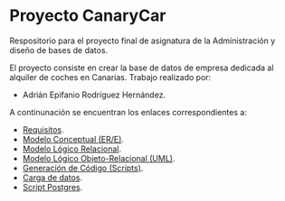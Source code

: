 # Proyecto CanaryCar
Respositorio para el proyecto final de asignatura de la Administración y diseño de bases de datos.

El proyecto consiste en crear la base de datos de empresa dedicada al alquiler de coches en Canarias.
Trabajo realizado por:
* Adrián Epifanio Rodríguez Hernández.

A continunación se encuentran los enlaces correspondientes a:
* [Requisitos](./Requisitos.pdf).
* [Modelo Conceptual (ER/E)](./Modelo%20Conceptual%20ER-E/ERE.pdf).
* [Modelo Lógico Relacional](./Modelo%20Logico%20Relacional/GrafoRelacional.pdf).
* [Modelo Lógico Objeto-Relacional (UML)](./Modelo%20Logico%20Objeto-Relacional-UML/ASIClases.pdf).
* [Generación de Código (Scripts)](./Scripts/ScriptCreacion.pdf).
* [Carga de datos](./Scripts/CSI8.pdf).
* [Script Postgres](./Scripts/ScriptPostgres.sql).
